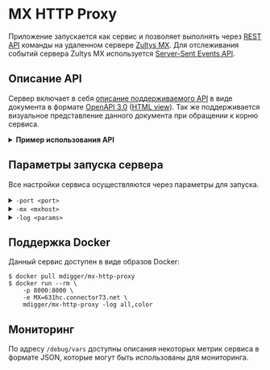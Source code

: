 # MX HTTP Proxy
Приложение запускается как сервис и позволяет выполнять через [REST API](https://en.wikipedia.org/wiki/Representational_state_transfer) команды на удаленном сервере [Zultys MX](https://www.zultys.com/zultys-cloud-services/). Для отслеживания событий сервера Zultys MX используется [Server-Sent Events API](https://developer.mozilla.org/en-US/docs/Web/API/Server-sent_events/Using_server-sent_events).

## Описание API
Сервер включает в себя [описание поддерживаемого API](docs/openapi.yaml) в виде документа в формате [OpenAPI 3.0](https://github.com/OAI/OpenAPI-Specification) ([HTML view](https://mdigger.github.io/mx-http-proxy/)). Так же поддерживается визуальное представление данного документа при обращении к корню сервиса.

<details>
<summary><strong>Пример использования API</strong></summary>

```http
POST /login HTTP/1.1
Host: localhost:8000
Content-Type: application/json; charset=utf-8
Content-Length: 144

{
    "login":"login",
    "password":"password",
    "type":"User",
    "platform":"iPhone",
    "version":"7.0",
    "loginCapab":"Audio",
    "mediaCapab":"Voicemail|CallRec"
}
```
```http
HTTP/1.1 200 OK
Server: MX-HTTP-Proxy/0.1.3 (2ce6c32)
X-API-Version: 1.0.2
Access-Control-Allow-Origin: *
Content-Type: application/json; charset=utf-8
Content-Length: 180

{
    "token": "81snQUFPMDs7GEye",
    "user": "43892780322813134",
    "device": "273",
    "softPhonePwd": "nfsi8ohraw2ReJtjCuE7f3KyTWc2doUi",
    "api": 11,
    "mx": "631HC"
}
```
</details>

## Параметры запуска сервера
Все настройки сервиса осуществляются через параметры для запуска.

<details>
<summary><code>-port &lt;port></code></summary>

Задает имя хоста (опционально) и порт, на котором будет отвечать HTTP-сервер.

Так же может быть задано через переменную окружения `PORT`.
</details>
<details>
<summary><code>-mx &lt;mxhost></code></summary>

Задает адрес сервера Zultys MX. Если порт не указан, то по умолчанию используется порт `7778`.

Так же может быть задано через переменную окружения `MX`:

    $ export MX=mxhost.connector73.net

**Внимание:** незащищенное соединение с сервером Zultys MX не поддерживается!
</details>
<details>
<summary><code>-log &lt;params></code></summary>
Задает настройки для вывода лога работы сервиса.

Для вывода лога используется `stderr`. Если необходимо переопределить вывод лога в файл, то можно воспользоваться следующим методом:

    $ ./mx-http-proxy 2>mx-http-proxy.log

Вы можете задать уровень сообщений для вывода в лог:

- `all` - выводить все записи лога
- `trace` - выводить все записи лога, начиная от команд и событий от сервера MX
- `debug` - выводить все записи лога, начиная с отладочных выводов, но исключая вывод команд и событий сервера MX
- `info` - выводить все записи лога, начиная от информационных, но исключая отладочные данные
- `warn` - не выводить информационных сообщений лога, а только об ошибках и предупреждениях
- `error` - выводить только сообщения об ошибках
- `none` - вообще отключить вывод лога

Так же можно задать формат вывода лога:

- `json` - использовать формат JSON для вывода лога
- `console` - использовать консольный формат для вывода лога
- `color` - использовать консольный формат с цветовым выделением для вывода лога
- `develop` - аналогичен формату `color`, но значения атрибутов лога выводит с новой строки

По умолчанию используется консольный формат и выводятся все информационные сообщения, предупреждения, а так же сообщения об ошибках. Отладочные сообщения и команды с событиями сервера MX в лог не выводятся, если это явно не задано.

Можно задать сразу несколько значений параметра лога, указав их через запятую или двоеточие:

    ./mx-http-proxy -log dev,all

Настройки лога по умолчанию можно изменить для всех приложений, задав их в виде переменной окружения `LOG`:

    $ export LOG=COLOR

Или только для однократного запуска приложения:

    $ LOG=DEV ./mx-http-proxy -mx localhost

Вывод лога в формате [JSON](https://www.json.org) позволяет легче разбирать его программным образом:

    $ ./mx-http-proxy -log json,all
    {"ts":1533494002,"lvl":0,"msg":"service","name":"MX-HTTP-Proxy","version":"dev"}
    {"ts":1533494002,"lvl":0,"log":"http","msg":"server","listen":"localhost:8000","tls":false,"url":"http://localhost:8000/"}

Сообщения, относящиеся к командам сервера MX используют тип лога - `mx`, а для информации об обработке HTTP-запросов используется - `http`. Все остальные выводы обычно не используют префикс:

    21:52:50.512539 INFO  service name=MX-HTTP-Proxy version=dev date=2018-08-05 build=063525b
    21:52:50.512949 INFO  [http]: server listen=localhost:8000 tls=false url=http://localhost:8000/
    21:53:00.036338 TRACE [mx]: dmtest3: <- 0001 <loginRequest type="User" platform="iPhone" version="7.0" loginCapab="Audio" mediaCapab="Voicemail|CallRec"><userName>dmtest3</userName><pwd>nnke/C/yi/f...U5OVTqg5joXHc=&#xA;</pwd></loginRequest>
    21:53:00.070054 TRACE [mx]: dmtest3: -> 0001 <loginResponce Code="0" sn="631HC" apiversion="11" ext="273" userId="43892780322813134" softPhonePwd="yTEuJ15RheF2...BogZXzp27fAqc334X"  proto="TLS" mxport="5061" clientport="1234" >Login OK</loginResponce>
    21:53:00.070779 DEBUG store connection login=dmtest3 token=m_r3PY2i1jkxNo6W
    21:53:00.071176 INFO  [http]: POST /login code=200 user=dmtest3 size=180 duration=144.83142ms gzip=false
    21:53:01.821825 TRACE [mx]: dmtest3: <presence from="0" status="Available" mxStatus=""></presence>
    21:53:01.822540 DEBUG sse user=dmtest3 event=presence data={"presence":"Available"}
</details>


## Поддержка Docker

Данный сервис доступен в виде образов Docker:

    $ docker pull mdigger/mx-http-proxy
    $ docker run --rm \
        -p 8000:8000 \
        -e MX=631hc.connector73.net \
        mdigger/mx-http-proxy -log all,color

## Мониторинг

По адресу `/debug/vars` доступны описания некоторых метрик сервиса в формате JSON, которые могут быть использованы для мониторинга.
